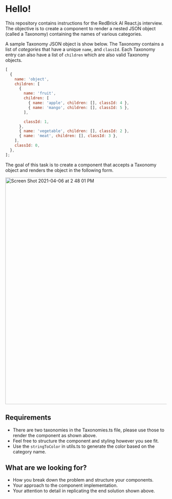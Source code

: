 # Hello!

This repository contains instructions for the RedBrick AI React.js interview. The objective is to create a component to render a nested JSON object (called a Taxonomy) containing the names of various categories.

A sample Taxonomy JSON object is show below. The Taxonomy contains a list of _categories_ that have a unique `name`, and `classId`. Each Taxonomy entry can also have a list of `children` which are also valid Taxonomy objects.

```js
[
  {
    name: 'object',
    children: [
      {
        name: 'fruit',
        children: [
          { name: 'apple', children: [], classId: 4 },
          { name: 'mango', children: [], classId: 5 },
        ],

        classId: 1,
      },
      { name: 'vegetable', children: [], classId: 2 },
      { name: 'meat', children: [], classId: 3 },
    ],
    classId: 0,
  },
];
```

The goal of this task is to create a component that accepts a Taxonomy object and renders the object in the following form.

<img width="709" alt="Screen Shot 2021-04-06 at 2 48 01 PM" src="https://user-images.githubusercontent.com/39279017/113688615-1c385e00-96e7-11eb-802a-4d7e4948e556.png">

## Requirements

- There are two taxonomies in the Taxonomies.ts file, please use those to render the component as shown above.
- Feel free to structure the component and styling however you see fit.
- Use the `stringToColor` in utils.ts to generate the color based on the category name.

## What are we looking for?

- How you break down the problem and structure your components.
- Your approach to the component implementation.
- Your attention to detail in replicating the end solution shown above.
